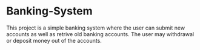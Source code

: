 # Banking-System 

This project is a simple banking system where the user can submit new accounts as well as retrive old banking accounts. 
The user may withdrawal or deposit money out of the accounts.
